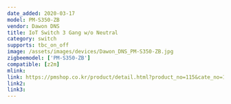 ```yaml
---
date_added: 2020-03-17
model: PM-S350-ZB
vendor: Dawon DNS
title: IoT Switch 3 Gang w/o Neutral
category: switch
supports: tbc_on_off
image: /assets/images/devices/Dawon_DNS_PM-S350-ZB.jpg
zigbeemodel: ['PM-S350-ZB']
compatible: [z2m]
mlink: 
link: https://pmshop.co.kr/product/detail.html?product_no=115&cate_no=1&display_group=2
link2: 
link3: 
---
```

